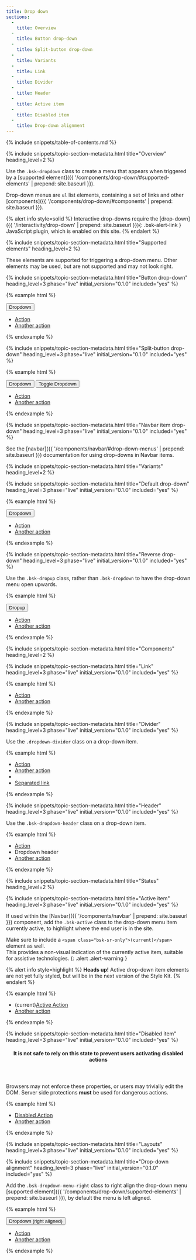 ```yaml
---
title: Drop down
sections:
  -
    title: Overview
  -
    title: Button drop-down
  -
    title: Split-button drop-down
  -
    title: Variants
  -
    title: Link
  -
    title: Divider
  -
    title: Header
  -
    title: Active item
  -
    title: Disabled item
  -
    title: Drop-down alignment
---
```


{% include snippets/table-of-contents.md %}

{% include snippets/topic-section-metadata.html
  title="Overview"
  heading_level=2
%}

Use the `.bsk-dropdown` class to create a menu that appears when triggered by a
[supported element]({{ '/components/drop-down/#supported-elements' | prepend: site.baseurl }}).

Drop-down menus are `ul` list elements, containing a set of links and other
[components]({{ '/components/drop-down/#components' | prepend: site.baseurl }}).

{% alert info style=solid %}
Interactive drop-downs require the [drop-down]({{ '/interactivity/drop-down' | prepend: site.baseurl }}){: .bsk-alert-link }
JavaScript plugin, which is enabled on this site.
{% endalert %}

{% include snippets/topic-section-metadata.html
  title="Supported elements"
  heading_level=2
%}

These elements are supported for triggering a drop-down menu. Other elements may be used, but are not supported and may
not look right.

{% include snippets/topic-section-metadata.html
  title="Button drop-down"
  heading_level=3
  phase="live"
  initial_version="0.1.0"
  included="yes"
%}

{% example html %}
<div class="bsk-dropdown">
  <button class="bsk-btn bsk-btn-default bsk-dropdown-toggle" type="button" id="dropdown-menu-1" data-toggle="dropdown" aria-haspopup="true" aria-expanded="true">
    Dropdown <span class="bsk-caret"></span>
  </button>
  <ul class="bsk-dropdown-menu" aria-labelledby="dropdown-menu-1">
    <li><a href="#">Action</a></li>
    <li><a href="#">Another action</a></li>
  </ul>
</div>
{% endexample %}

{% include snippets/topic-section-metadata.html
  title="Split-button drop-down"
  heading_level=3
  phase="live"
  initial_version="0.1.0"
  included="yes"
%}

{% example html %}
<div class="bsk-btn-group">
  <button class="bsk-btn bsk-btn-default" type="button">Dropdown</button>
  <button class="bsk-btn bsk-btn-default bsk-dropdown-toggle" type="button" id="dropdown-menu-1a" data-toggle="dropdown" aria-haspopup="true" aria-expanded="false">
    <span class="bsk-caret"></span>
    <span class="bsk-sr-only">Toggle Dropdown</span>
  </button>
  <ul class="bsk-dropdown-menu">
    <li><a href="#">Action</a></li>
    <li><a href="#">Another action</a></li>
  </ul>
</div>
{% endexample %}

{% include snippets/topic-section-metadata.html
  title="Navbar item drop-down"
  heading_level=3
  phase="live"
  initial_version="0.1.0"
  included="yes"
%}

See the [navbar]({{ '/components/navbar/#drop-down-menus' | prepend: site.baseurl }}) documentation for using drop-downs
in Navbar items.

{% include snippets/topic-section-metadata.html
  title="Variants"
  heading_level=2
%}

{% include snippets/topic-section-metadata.html
  title="Default drop-down"
  heading_level=3
  phase="live"
  initial_version="0.1.0"
  included="yes"
%}

{% example html %}
<div class="bsk-dropdown">
  <button class="bsk-btn bsk-btn-default bsk-dropdown-toggle" type="button" id="dropdown-menu-2" data-toggle="dropdown" aria-haspopup="true" aria-expanded="true">
    Dropdown <span class="bsk-caret"></span>
  </button>
  <ul class="bsk-dropdown-menu" aria-labelledby="dropdown-menu-2">
    <li><a href="#">Action</a></li>
    <li><a href="#">Another action</a></li>
  </ul>
</div>
{% endexample %}

{% include snippets/topic-section-metadata.html
  title="Reverse drop-down"
  heading_level=3
  phase="live"
  initial_version="0.1.0"
  included="yes"
%}

Use the `.bsk-dropup` class, rather than `.bsk-dropdown` to have the drop-down menu open upwards.

{% example html %}
<div class="bsk-dropup">
  <button class="bsk-btn bsk-btn-default bsk-dropdown-toggle" type="button" id="dropdown-menu-3" data-toggle="dropdown" aria-haspopup="true" aria-expanded="true">
    Dropup <span class="bsk-caret"></span>
  </button>
  <ul class="bsk-dropdown-menu" aria-labelledby="dropdown-menu-3">
    <li><a href="#">Action</a></li>
    <li><a href="#">Another action</a></li>
  </ul>
</div>
{% endexample %}

{% include snippets/topic-section-metadata.html
  title="Components"
  heading_level=2
%}

{% include snippets/topic-section-metadata.html
  title="Link"
  heading_level=3
  phase="live"
  initial_version="0.1.0"
  included="yes"
%}

{% example html %}
<div class="bsk-dropdown bsk-docs-dropdown-example">
  <ul class="bsk-dropdown-menu">
    <li><a href="#">Action</a></li>
    <li><a href="#">Another action</a></li>
  </ul>
</div>
{% endexample %}

{% include snippets/topic-section-metadata.html
  title="Divider"
  heading_level=3
  phase="live"
  initial_version="0.1.0"
  included="yes"
%}

Use the `.dropdown-divider` class on a drop-down item.

{% example html %}
<div class="bsk-dropdown bsk-docs-dropdown-example">
  <ul class="bsk-dropdown-menu">
    <li><a href="#">Action</a></li>
    <li><a href="#">Another action</a></li>
    <li role="separator" class="bsk-divider"></li>
    <li><a href="#">Separated link</a></li>
  </ul>
</div>
{% endexample %}

{% include snippets/topic-section-metadata.html
  title="Header"
  heading_level=3
  phase="live"
  initial_version="0.1.0"
  included="yes"
%}

Use the `.bsk-dropdown-header` class on a drop-down item.

{% example html %}
<div class="bsk-dropdown bsk-docs-dropdown-example">
  <ul class="bsk-dropdown-menu">
    <li><a href="#">Action</a></li>
    <li class="bsk-dropdown-header">Dropdown header</li>
    <li><a href="#">Another action</a></li>
  </ul>
</div>
{% endexample %}

{% include snippets/topic-section-metadata.html
  title="States"
  heading_level=2
%}

{% include snippets/topic-section-metadata.html
  title="Active item"
  heading_level=3
  phase="live"
  initial_version="0.1.0"
  included="yes"
%}

If used within the [Navbar]({{ '/components/navbar' | prepend: site.baseurl }}) component, add the `.bsk-active` class
to the drop-down menu item currently active, to highlight where the end user is in the site.

Make sure to include a `<span class="bsk-sr-only">(current)</span>` element as well. <br />
This provides a non-visual indication of the currently active item, suitable for assistive technologies.
{: .alert .alert-warning }

{% alert info style=highlight %}
**Heads up!** Active drop-down item elements are not yet fully styled, but will be in the next version of the Style Kit.
{% endalert %}

{% example html %}
<div class="bsk-dropdown bsk-docs-dropdown-example">
  <ul class="bsk-dropdown-menu">
    <li class="bsk-active"><span class="bsk-sr-only">(current)</span><a href="#">Active Action</a></li>
    <li><a href="#">Another action</a></li>
  </ul>
</div>
{% endexample %}

{% include snippets/topic-section-metadata.html
  title="Disabled item"
  heading_level=3
  phase="live"
  initial_version="0.1.0"
  included="yes"
%}

<div class="bsk-alert bsk-alert-solid bsk-alert-danger bsk-alert-block bsk-alert-icon">
  <header class="bsk-alert-heading">
    <h4><i class="fa fa-fw fa-exclamation-circle bsk-alert-icon"></i>
    It is not safe to rely on this state to prevent users activating disabled actions</h4>
  </header>
  <p>Browsers may not enforce these properties, or users may trivially edit the DOM. Server side protections
   <strong>must</strong> be used for dangerous actions.</p>
</div>

{% example html %}
<div class="bsk-disabled-dropdown bsk-docs-dropdown-example">
  <ul class="bsk-dropdown-menu">
    <li class="bsk-disabled"><a href="#" disabled>Disabled Action</a></li>
    <li><a href="#">Another action</a></li>
  </ul>
</div>
{% endexample %}

{% include snippets/topic-section-metadata.html
  title="Layouts"
  heading_level=3
  phase="live"
  initial_version="0.1.0"
  included="yes"
%}

{% include snippets/topic-section-metadata.html
  title="Drop-down alignment"
  heading_level=3
  phase="live"
  initial_version="0.1.0"
  included="yes"
%}

Add the `.bsk-dropdown-menu-right` class to right align the drop-down menu
[supported element]({{ '/components/drop-down/supported-elements' | prepend: site.baseurl }}), by default the menu is
left aligned.

{% example html %}
<div class="bsk-dropdown">
  <button class="bsk-btn bsk-btn-default bsk-dropdown-toggle" type="button" id="dropdown-menu-4" data-toggle="dropdown" aria-haspopup="true" aria-expanded="true">
    Dropdown (right aligned) <span class="bsk-caret"></span>
  </button>
  <ul class="bsk-dropdown-menu bsk-dropdown-menu-right" aria-labelledby="dropdown-menu-4">
    <li><a href="#">Action</a></li>
    <li><a href="#">Another action</a></li>
  </ul>
</div>
{% endexample %}
